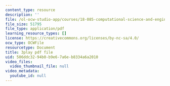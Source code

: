 ```yaml
---
content_type: resource
description: ''
file: /ol-ocw-studio-app/courses/18-085-computational-science-and-engineering-i-fall-2008/506ddc3294b0b9e67a6eb8334a6a2010_2Ola674-PPw.pdf
file_size: 51795
file_type: application/pdf
learning_resource_types: []
license: https://creativecommons.org/licenses/by-nc-sa/4.0/
ocw_type: OCWFile
resourcetype: Document
title: 3play pdf file
uid: 506ddc32-94b0-b9e6-7a6e-b8334a6a2010
video_files:
  video_thumbnail_file: null
video_metadata:
  youtube_id: null
---
```


